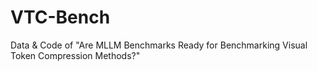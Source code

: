 # VTC-Bench
Data &amp; Code of "Are MLLM Benchmarks Ready for Benchmarking Visual Token Compression Methods?"
